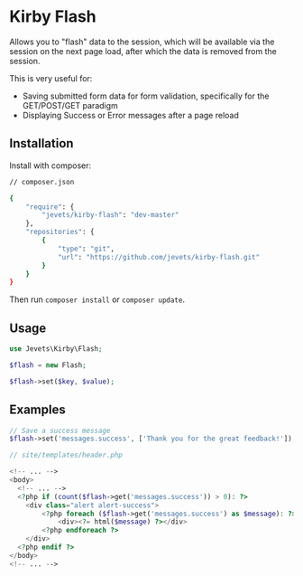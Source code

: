 # Kirby Flash

Allows you to "flash" data to the session, which will be available via the session on the next page load, after which the data is removed from the session.

This is very useful for:

- Saving submitted form data for form validation, specifically for the GET/POST/GET paradigm
- Displaying Success or Error messages after a page reload

## Installation

Install with composer:

```bash
// composer.json

{
    "require": {
        "jevets/kirby-flash": "dev-master"
    },
    "repositories": {
        {
            "type": "git",
            "url": "https://github.com/jevets/kirby-flash.git"
        }
    }
}
```

Then run `composer install` or `composer update`.

## Usage

```php
use Jevets\Kirby\Flash;

$flash = new Flash;

$flash->set($key, $value);
```

## Examples

```php
// Save a success message
$flash->set('messages.success', ['Thank you for the great feedback!']);
```
```php
// site/templates/header.php

<!-- ... -->
<body>
  <!-- ... -->
  <?php if (count($flash->get('messages.success')) > 0): ?>
    <div class="alert alert-success">
        <?php foreach ($flash->get('messages.success') as $message): ?>
            <div><?= html($message) ?></div>
        <?php endforeach ?>
    </div>
  <?php endif ?>
</body>
<!-- ... -->
```